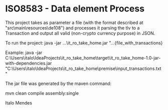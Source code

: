 # ISO8583 - Data element Process

This project takes as parameter a file (with the format described at "src\main\resources\de108") and processes it parsing the tlv to a Transaction and output all valid (non-crypto currency purpose) in JSON.

To run the project:
java -jar ...\it_ro_take_home.jar "...\{file_with_transactions}

Example:
java -jar C:\Users\italo\IdeaProjects\it_ro_take_home\target\it_ro_take_home-1.0-jar-with-dependencies.jar "C:\Users\italo\IdeaProjects\it_ro_take_home\premise\input_transactions.txt"

The jar file was generated by the maven command:

mvn clean compile assembly:single


Italo Mendes
